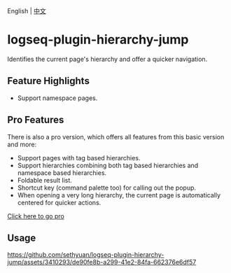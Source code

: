 English | [中文](README.zh.md)

# logseq-plugin-hierarchy-jump

Identifies the current page's hierarchy and offer a quicker navigation.

## Feature Highlights

- Support namespace pages.

## Pro Features

There is also a pro version, which offers all features from this basic version and more:

- Support pages with tag based hierarchies.
- Support hierarchies combining both tag based hierarchies and namespace based hierarchies.
- Foldable result list.
- Shortcut key (command palette too) for calling out the popup.
- When opening a very long hierarchy, the current page is automatically centered for quicker actions.

[Click here to go pro](https://github.com/sethyuan/logseq-hierarchy-jump)

## Usage

https://github.com/sethyuan/logseq-plugin-hierarchy-jump/assets/3410293/de90fe8b-a299-41e2-84fa-662376e6df57
